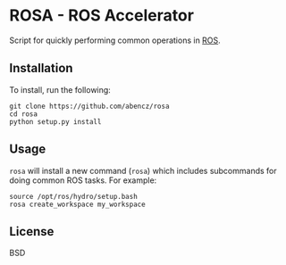 # ROSA - ROS Accelerator

Script for quickly performing common operations in [ROS](http://ros.org).

## Installation

To install, run the following:

	git clone https://github.com/abencz/rosa
	cd rosa
	python setup.py install
	
## Usage

`rosa` will install a new command (`rosa`) which includes subcommands for
doing common ROS tasks. For example:

    source /opt/ros/hydro/setup.bash
    rosa create_workspace my_workspace

## License
BSD
